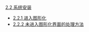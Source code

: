 [2.2 系统安装](https://github.com/frank202020/Group-Control/blob/master/part2/2.2.md)

* [2.2.1 进入图形化](https://github.com/frank202020/Group-Control/blob/master/part2/2.2.1.md)
* [2.2.2 未进入图形化界面的处理方法](https://github.com/frank202020/Group-Control/blob/master/part2/2.2.2.md)



